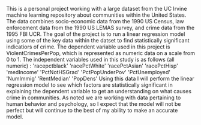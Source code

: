 This is a personal project working with a large dataset from the UC Irvine machine learning repository about communities within the United States.
The data combines socio-economic data from the 1990 US Census, law enforcement data from the 1990 US LEMAS survey, and crime data from the 1995 FBI UCR.
The goal of the project is to run a linear regression model using some of the key data within the datset to find statistically significant indicatiors of crime. 
The dependent variable used in this project is ViolentCrimesPerPop, which is represented as numeric data on a scale from 0 to 1.
The independent variables used in this study is as follows (all numeric) :
'racepctblack'
'racePctWhite'
'racePctAsian'
'racePctHisp'
'medIncome'
'PctNotHSGrad'
'PctPopUnderPov'
'PctUnemployed'
'NumImmig'
'RentMedian'
'PopDens'
Using this data I will perform the linear regression model to see which factors are statistically significant in explaining the dependent variable to get an understanding on what causes crime in communities.
As noted we are working with data pertaining to human behavior and psychology, so I expect that the model will not be perfect but will continue to the best of my ability to make an accurate model.
